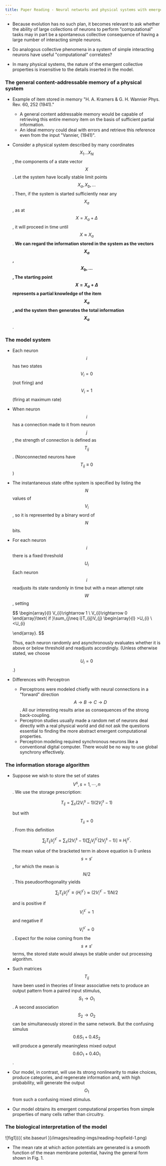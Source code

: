 ```yaml
---
title: Paper Reading - Neural networks and physical systems with emergent collective computational abilities
---
```


+   Because evolution has no such plan, it becomes relevant to ask whether the
    ability of large collections of neurons to perform "computational" tasks
    may in part be a spontaneous collective consequence of having
    a large number of interacting simple neurons.

+   Do analogous collective phenomena in a system of simple interacting neurons
    have useful "computational" correlates?

+   In many physical systems, the nature of the emergent collective properties
    is insensitive to the details inserted in the model.

### The general content-addressable memory of a physical system

+   Example of item stored in memory "H. A. Kramers & G. H. Wannier Phys. Rev.
    60, 252 (1941)."

    +   A general content addressable memory would be capable of retrieving
        this entire memory item on the basis of sufficient partial information.
    +   An ideal memory could deal with errors and retrieve this reference
        even from the input "Vannier, (1941)".

+   Consider a physical system described by many coordinates
    $$X_{1}\ldots X_{N}$$, the components of a state vector $$X$$.
    Let the system have locally stable limit points $$X_{a}, X_{b}, \ldots$$.
    Then, if the system is started sufficiently near any $$X_{a}$$,
    as at $$X=X_{a}+\Delta$$, it will proceed in time until $$X\approx X_{a}$$.
    __We can regard the information stored in the system as the vectors $$X_{a}$$,
    $$X_{b},\ldots$$, The starting point $$X=X_{a}+\Delta$$ represents a
    partial knowledge of the item $$X_{a}$$, and the system then generates
    the total information $$X_{a}$$__.

### The model system

+   Each neuron $$i$$ has two states $$V_{i}=0$$ (not firing) and $$V_{i}=1$$
    (firing at maximum rate)

+   When neuron $$i$$ has a connection made to it from neuron $$j$$,
    the strength of connection is defined as $$T_{ij}$$. (Nonconnected neurons
    have $$T_{ij}\equiv 0$$)

+   The instantaneous state ofthe system is specified by listing the $$N$$
    values of $$V_{i}$$, so it is represented by a binary word of $$N$$ bits.

+   For each neuron $$i$$ there is a fixed threshold $$U_{i}$$ Each neuron
    $$i$$ readjusts its state randomly in time but with a mean attempt rate
    $$W$$, setting

    $$
    \begin{array}{l}
        V_{i}\rightarrow 1 \\
        V_{i}\rightarrow 0
    \end{array}\text{ if }\sum_{j\neq i}T_{ij}V_{j}
    \begin{array}{l}
        >U_{i} \\
        <U_{i}

    \end{array}.
    $$

    Thus, each neuron randomly and asynchronously evaluates
    whether it is above or below threshold and readjusts accordingly.
    (Unless otherwise stated, we choose $$U_{i}=0$$.)

+   Differences with Perceptron
    +   Perceptrons were modeled chiefly with neural connections in a
        "forward" direction $$A\rightarrow B\rightarrow C\rightarrow D$$.
        All our interesting results arise as consequences of the strong
        back-coupling.
    +   Perceptron studies usually made a random net of neurons deal directly
        with a real physical world and did not ask the questions essential
        to finding the more abstract emergent computational properties.
    +   Perceptron modeling required synchronous neurons like a conventional
        digital computer. There would be no way to use global synchrony
        effectively.

### The information storage algorithm

+   Suppose we wish to store the set of states $$V^{s}, s=1,\cdots, n$$. We
    use the storage prescription:

    $$
    T_{ij}=\sum_{s}(2V_{i}^{s}-1)(2V_{j}^{s}-1)
    $$

    but with $$T_{ii}=0$$. From this definition

    $$
    \sum_{j}T_{ij}V_{j}^{s'}=\sum_{s}(2V_{i}^{s}-1)\left[\sum_{j}V_{j}^{s'}(2V_{j}^{s}-1)\right]\equiv H_{j}^{s'}.
    $$

    The mean value of the bracketed term in above equation is 0 unless $$s=s'$$,
    for which the mean is $$N/2$$. This pseudoorthogonality yields

    $$
    \sum_{j}T_{ij}V_{j}^{s'}\equiv\langle H_{i}^{s'}\rangle \approx (2V_{i}^{s'}-1)N/2
    $$

    and is positive if $$V_{i}^{s'}=1$$ and negative if $$V_{i}^{s'}=0$$.
    Expect for the noise coming from the $$s\neq s'$$ terms, the stored state
    would always be stable under out processing algorithm.

+   Such matrices $$T_{ij}$$ have been used in theories of linear associative
    nets to produce an output pattern from a paired input stimulus,
    $$S_{1}\rightarrow O_{1}$$. A second association $$S_{2}\rightarrow O_{2}$$
    can be simultaneously stored in the same network. But the confusing simulus
    $$0.6 S_{1}+0.4 S_{2}$$ will produce a generally meaningless mixed output
    $$0.6 O_{1}+0.4 O_{1}$$.

+   Our model, in contrast, will use its strong nonlinearity to make choices,
    produce categories, and regenerate information and, with high probability,
    will generate the output $$O_{1}$$ from such a confusing mixed stimulus.

+   Our model obtains its emergent computational properties from simple
    properties of many cells rather than circuitry.

### The biological interpretation of the model

![fig1]({{ site.baseurl }}/images/reading-imgs/reading-hopfield-1.png)

+   The mean rate at which action potentials are generated is a smooth
    function of the mean membrane potential, having the general form shown
    in Fig. 1.
